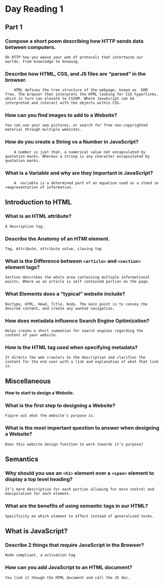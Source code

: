 
# Day Reading 1

## Part 1

### Compose a short poem describing how HTTP sends data between computers.

    Oh HTTP how you weave your web of protocols that intertwine our worlds. From knowledge to knowing. 

### Describe how HTML, CSS, and JS files are “parsed” in the browser.
		HTML defines the tree structure of the webpage, known as  DOM Tree. The browser then interprets the HTML looking for CSS hyperlinks, which in turn can elevate to CSSOM. Where JavaScript can be interpreted and interact with the objects within CSS. 

### How can you find images to add to a Website?

    You can use your own pictures, or search for free non-copyrighted material through multiple websites. 

### How do you create a String vs a Number in JavaScript?
		
        A number is just that, a numerical value not encapsulated by quotation marks. Whereas a string is any character encapsulated by quotation marks. 

### What is a Variable and why are they important in JavaScript?

		A  variable is a determined part of an equation used as a stand in rewpresentation of information. 

## Introduction to HTML

### What is an HTML attribute?

    A description tag. 

### Describe the Anatomy of an HTMl element.

    Tag, Attribute, attribute value, closing tag

### What is the Difference between `<article>` and `<section>` element tags?

	Section describes the whole area containing multiple informational points. Where as an article is self contained portion on the page. 

### What Elements does a “typical” website include?

	Doctype, HTML, Head, Title, body. The main point is to convey the desired content, and create any wanted navigation. 

### How does metadata influence Search Engine Optimization?

	Helps create a short summation for search engines regarding the content of your website. 

### How is the <meta> HTML tag used when specifying metadata?

	It directs the web crawlers to the description and clarifies the content for the end user with a link and explanation of what that link is. 

## Miscellaneous

**How to start to design a Website.**

### What is the first step to designing a Website?

	Figure out what the website's purpose is.

### What is the most important question to answer when designing a Website?

	Does this website design function to work towards it’s purpose?

## Semantics

### Why should you use an `<h1>` element over a `<span>` element to display a top level heading?

	It’s more descriptive for each portion allowing for more control and manipulation for each element. 

### What are the benefits of using semantic tags in our HTML?

	Specificity on which element to affect instead of generalized terms. 

## What is JavaScript?

### Describe 2 things that require JavaScript in the Browser?

	Node compliant, a activation tag

### How can you add JavaScript to an HTML document?

	You link it though the HTML document and call the JS doc. 
